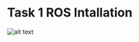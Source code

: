 # Task 1 ROS Intallation

![alt text](https://github.com/lmzh123/Kiwi-Campus-Challenge/tree/master/Task/1installation.png)